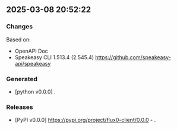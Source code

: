 

## 2025-03-08 20:52:22
### Changes
Based on:
- OpenAPI Doc  
- Speakeasy CLI 1.513.4 (2.545.4) https://github.com/speakeasy-api/speakeasy
### Generated
- [python v0.0.0] .
### Releases
- [PyPI v0.0.0] https://pypi.org/project/flux0-client/0.0.0 - .